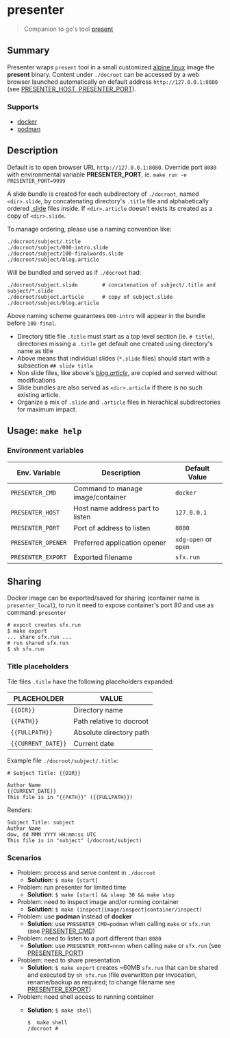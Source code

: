 # presenter 

> Companion to go's tool [present](https://godoc.org/golang.org/x/tools/present)

## Summary

Presenter wraps `present` tool in a small customized [alpine linux](https://alpinelinux.org) image the **present** binary. Content under `./docroot` can be accessed by a web browser launched automatically on default address `http://127.0.0.1:8080` (see [PRESENTER_HOST, PRESENTER_PORT](#environment-variables)).

### Supports

- [docker](https://www.docker.com)
- [podman](https://podman.io)

## Description

Default is to open browser URL `http://127.0.0.1:8080`. Override port `8080` with environmental variable **PRESENTER_PORT**, ie. `make run -e PRESENTER_PORT=9999`

A slide bundle is created for each subdirectory of `./docroot`, named `<dir>.slide`, by concatenating directory's `.title` file and alphabetically ordered [.slide](https://golang.org/x/tools/cmd/present) files inside. If `<dir>.article` doesn't exists its created as a copy of `<dir>.slide`.

To manage ordering, please use a naming convention like:

```
./docroot/subject/.title
./docroot/subject/000-intro.slide
./docroot/subject/100-finalwords.slide
./docroot/subject/blog.article
```

Will be bundled and served as if `./docroot` had:

```
./docroot/subject.slide        # concatenation of subject/.title and subject/*.slide
./docroot/subject.article      # copy of subject.slide
./docroot/subject/blog.article
```

Above naming scheme guarantees `000-intro` will appear in the bundle before `100-final`.

- Directory title file `.title` must start as a top level section (ie. `# title`), directories missing a `.title` get default one created using directory's name as title
- Above means that individual slides (`*.slide` files) should start with a subsection `## slide title`
- Non slide files, like above's *[blog.article](https://golang.org/x/blog)*, are copied and served without modifications
- Slide bundles are also served as `<dir>.article` if there is no such existing article.
- Organize a mix of `.slide` and `.article` files in hierachical subdirectories for maximum impact.

## Usage: `make help`

### Environment variables

Env. Variable      | Description                       | Default Value
-------------------|-----------------------------------|--------------
`PRESENTER_CMD`    | Command to manage image/container | `docker`
`PRESENTER_HOST`   | Host name address part to listen  | `127.0.0.1`
`PRESENTER_PORT`   | Port of address to listen         | `8080`
`PRESENTER_OPENER` | Preferred application opener      | `xdg-open` or `open`
`PRESENTER_EXPORT` | Exported filename                 | `sfx.run`

## Sharing

Docker image can be exported/saved for sharing (container name is `presenter_local`), to run it need to expose container's port *80* and use as command: `presenter`

```
# export creates sfx.run
$ make export
... share sfx.run ...
# run shared sfx.run
$ sh sfx.run
```

### Title placeholders

Tile files `.title` have the following placeholders expanded:

PLACEHOLDER        | VALUE
------------------ | -----
`{{DIR}}`          | Directory name
`{{PATH}}`         | Path relative to docroot
`{{FULLPATH}}`     | Absolute directory path
`{{CURRENT_DATE}}` | Current date

Example file `./docroot/subject/.title`:
```
# Subject Title: {{DIR}}

Author Name
{{CURRENT_DATE}}
This file is in "{{PATH}}" ({{FULLPATH}})
```
Renders:
```
Subject Title: subject
Author Name
dow, dd MMM YYYY HH:mm:ss UTC
This file is in "subject" (/docroot/subject)
```

### Scenarios

- Problem: process and serve content in `./docroot`
  - **Solution**: `$ make [start]`
- Problem: run presenter for limited time
  - **Solution**: `$ make [start] && sleep 30 && make stop`
- Problem: need to inspect image and/or running container
  - **Solution**: `$ make (inspect|image/inspect|container/inspect)`
- Problem: use **podman** instead of **docker**
  - **Solution**: use `PRESENTER_CMD=podman` when calling `make` or `sfx.run` (see [PRESENTER_CMD](#environment-variables))
- Problem: need to listen to a port different than `8080`
  - **Solution**: use `PRESENTER_PORT=nnnn` when calling `make` or `sfx.run` (see [PRESENTER_PORT](#environment-variables))
- Problem: need to share presentation
  - **Solution**: `$ make export` creates ~60MB `sfx.run` that can be shared and executed by `sh sfx.run` (file overwritten per invocation, rename/backup as required; to change filename see [PRESENTER_EXPORT](#environment-variables))
- Problem: need shell access to running container
  - **Solution**: `$ make shell`

    ```
    $  make shell
    /docroot #
    ```
